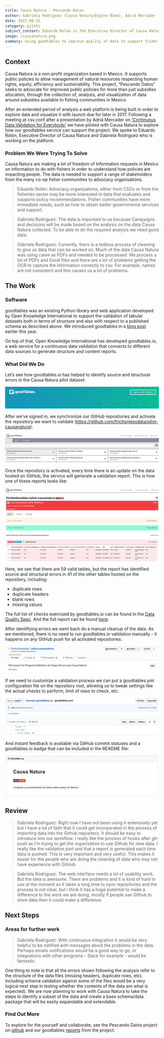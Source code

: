 ```yaml
---
title: Causa Natura - Pescando Datos
author: Gabriela Rodriguez (Causa Natura/Engine Room), Adrià Mercader (OKI), Jo Barratt (OKI), Eduardo Rolón (Causa Natura)
date: 2017-08-15
category: pilots
subject_context: Eduardo Rolón is the Executive Director of Causa Natura and Gabriela Rodriguez from Causa Natura/Engine Room is working on the Pescando Datos platform. Together, we explored use of data validation software in the project to improve quality of data to support fisher communities and advocacy groups.
image: /causanatura.png
summary: Using goodtables to improve quality of data to support fisher communities and advocacy groups.
---
```


## Context

Causa Natura is a non-profit organization based in Mexico. It supports public policies to allow management of natural resources respecting human rights, equity, efficiency and sustainability. This project, “Pescando Datos” seeks to advocate for improved public policies for more than just subsidies allocation, through the collection of, analysis, and visualization of data around subsidies available to fishing communities in Mexico.

After an extended period of analysis a web platform is being built in order to explore data and visualize it with launch due for later in 2017. Following a meeting at csv,conf after a presentation by Adrià Mercader on [‘Continuous Data Validation for Everybody’](https://www.youtube.com/watch?v=Gk2F4hncAgY&index=35&list=PLg5zZXwt2ZW5UIz13oI56vfZjF6mvpIXN) we have piloted with Causa Natura to explore how our goodtables service can support the project. We spoke to Eduardo Rolón, Executive Director of Causa Natura and Gabriela Rodriguez who is working on the platform.

### Problem We Were Trying To Solve

Causa Natura are making a lot of freedom of Information requests in Mexico on information  to do with fishers in order to understand how policies are impacting people. The data is needed to support a range of stakeholders from the many co-op fisher communities to advocacy organisations.

> Eduardo Rolón: Advocacy organizations, either from CSOs or from the fisheries sector may be more interested in data that evaluates and supports policy recommendations. Fisher communities have more immediate needs, such as how to obtain better governmental services and support.

> Gabriela Rodriguez: The data is important to us because Campaigns and decisions will be made based on the analysis on the data Causa Natura collected. To be able to do the required analysis we need good data.

> Gabriela Rodriguez: Currently, there is a tedious process of cleaning to give us data that can be worked on. Much of the data Causa Natura was using came as PDFs and needed to be processed. We process a lot of PDFs and Excel files and there are a lot of problems getting the OCR to capture the information correctly to csv. For example, names are not consistent and this causes us a lot of problems.

## The Work

### Software

goodtables was an existing Python library and web application developed by Open Knowledge International to support the validation of tabular datasets both in terms of structure and also with respect to a published schema as described above. We introduced goodtables in a [blog post](http://okfnlabs.org/blog/2015/02/20/introducing-goodtables.html) earlier this year.

On top of that, Open Knowledge International has developed goodtables.io, a web service for a continuous data validation that connects to different data sources to generate structure and content reports.


### What Did We Do

Let’s see how goodtables.io has helped to identify source and structural errors in the  Causa Natura pilot dataset:

![ADBio](pescandodatos1.png)

After we’ve signed in, we synchronize our GitHub repositories and activate the repository we want to validate (https://github.com/frictionlessdata/pilot-causanatura):

![ADBio](pescandodatos2.png)

Once the repository is activated, every time there is an update on the data hosted on GitHub, the service will generate a validation report. This is how one of these reports looks like:

![ADBio](pescandodatos3.png)

Here, we see that there are 59 valid tables, but the report has  identified source and structural errors in 41 of the other tables hosted on the repository, including:

* duplicate rows
* duplicate headers
* blank rows
* missing values

The full list of checks exercised by goodtables.io can be found in the [Data Quality Spec](https://github.com/frictionlessdata/data-quality-spec/blob/master/spec.json). And the full report can be found [here](http://goodtables.io/github/frictionlessdata/pilot-causanatura/jobs/7).

After identifying errors we went back do a manual cleanup of the data. As we mentioned, there is no need to run goodtables.io validation manually - it happens on any GitHub push for all activated repositories:

![ADBio](pescandodatos4.png)

If we need to customize a validation process we can put a goodtables.yml configuration file on the repository root, allowing us to tweak settings like the actual checks to perform, limit of rows to check, etc:

![ADBio](pescandodatos5.png)

And instant feedback is available via GitHub commit statuses and a goodtables.io badge that can be included in the README file:

![ADBio](pescandodatos6.png)

## Review

> Gabriela Rodriguez: Right now I have not been using it extensively yet but I have a lot of faith that it could get incorporated in the process of importing data into the Github repository. It should be easy to introduce into our workflow. I really like the process of hooks after git-push as I’m trying to get the organization to use Github for new data. I really like the validation part and that a report is generated each time data is pushed. This is very important and very useful. This makes it easier for the people who are doing the cleaning of data who may not have experience with GitHub.

> Gabriela Rodriguez: The web interface needs a lot of usability work. But the idea is awesome.  There are problems and it is kind of hard to use at the moment as it takes a long time to sync repositories and the process is not clear, but i think it has a huge potential to make a difference to the work we are doing, mostly if people use Github to store data then it could make a difference.

## Next Steps

### Areas for further work

> Gabriela Rodriguez: With continuous integration it would be very helpful to be notified with messages about the problems in the data. Perhaps emails notifications would be a good way to go, or integrations with other programs - Slack for example - would be fantastic.

One thing to note is that all the errors shown following the analysis refer to the structure of the data files (missing headers, duplicate rows, etc). Including schema validation against some of the files would be a very logical next step in testing whether the contents of the data are what is expected). We are now planning to work with Causa Natura to take the steps to identify a subset of the data and create a base schema/data package that will be easily expandable and extendable.

### Find Out More

To explore for the yourself and collaborate, see the Pescando Datos project on [github](https://github.com/pescandodatos/datos) and our goodtables  [reports](http://goodtables.io/github/frictionlessdata/pilot-causanatura) from the project.
